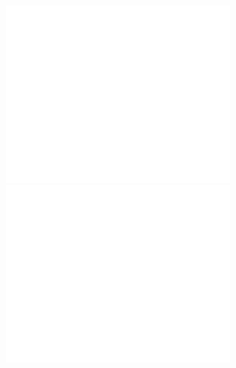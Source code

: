 <div align="center">
	<a href="https://github.com/DexDevLab/dexdevlab">
		<img src="header.svg" width="800" height="400">
	</a>
</div>
 <div align="center">
    	<img src="html.svg" width="800" height="400">
</div>

<!-- Version:
v4.1.0.220129 -->
